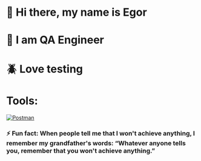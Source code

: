 # 👋 Hi there, my name is Egor
# 👀 I am QA Engineer
# 🪲 Love testing

# Tools: 
[![Postman](https://img.shields.io/badge/-Postman-000010?style=for-the-badge&logo=postman)](https://www.postman.com)




###  ⚡ Fun fact: When people tell me that I won't achieve anything, I remember my grandfather's words: “Whatever anyone tells you, remember that you won't achieve anything.” 




